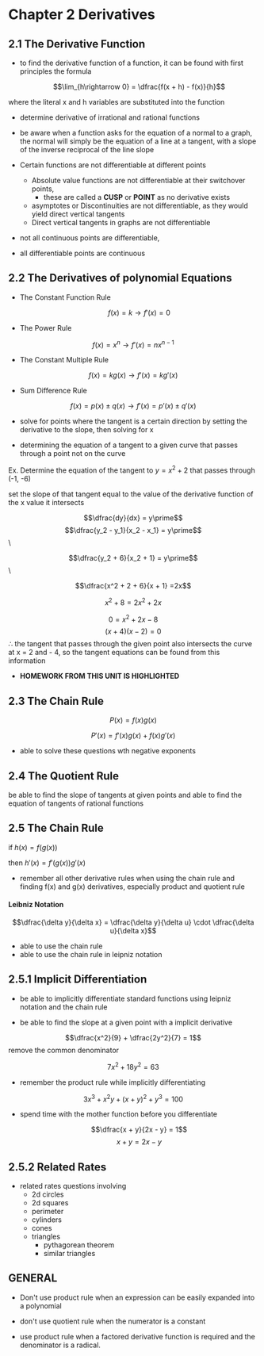 # Chapter 2 Derivatives

## 2.1 The Derivative Function

- to find the derivative function of a function, it can be found with first principles the formula

  $$\lim_{h\rightarrow 0} = \dfrac{f(x + h) - f(x)}{h}$$

where the literal x and h variables are substituted into the function

- determine derivative of irrational and rational functions

- be aware when a function asks for the equation of a normal to a graph, the normal will simply be the equation of a line at a tangent, with a slope of the inverse reciprocal of the line slope

- Certain functions are not differentiable at different points

  - Absolute value functions are not differentiable at their switchover points,
    - these are called a **CUSP** or **POINT** as no derivative exists
  - asymptotes or Discontinuities are not differentiable, as they would yield direct vertical tangents
  - Direct vertical tangents in graphs are not differentiable

- not all continuous points are differentiable,
- all differentiable points are continuous

## 2.2 The Derivatives of polynomial Equations

- The Constant Function Rule

  $$ f(x) = k\rightarrow f\prime(x) = 0 $$

- The Power Rule

$$ f(x) = x^n\rightarrow f\prime(x) = nx^{n-1} $$

- The Constant Multiple Rule

$$ f(x) = kg(x)\rightarrow f\prime(x) = kg\prime(x) $$

- Sum Difference Rule

$$f(x) = p(x) \pm q(x) \rightarrow f\prime(x) = p\prime(x) \pm q\prime(x)$$

- solve for points where the tangent is a certain direction by setting the derivative to the slope, then solving for x

- determining the equation of a tangent to a given curve that passes through a point not on the curve

Ex.
Determine the equation of the tangent to $y = x^2 + 2$ that passes through (-1, -6)

set the slope of that tangent equal to the value of the derivative function of the x value it intersects

$$\dfrac{dy}{dx} = y\prime$$
$$\dfrac{y_2 - y_1}{x_2 - x_1} = y\prime$$\

$$\dfrac{y_2 + 6}{x_2 + 1} = y\prime$$\

$$\dfrac{x^2 + 2 + 6}{x + 1} =2x$$

$$x^2 + 8 = 2x^2 + 2x$$

$$0 = x^2 + 2x - 8 $$
$$(x + 4)(x-2)=0$$
$\therefore$ the tangent that passes through the given point also intersects the curve at x = 2 and - 4, so the tangent equations can be found from this information

- **HOMEWORK FROM THIS UNIT IS HIGHLIGHTED**

## 2.3 The Chain Rule

$$P(x) = f(x)g(x)$$

$$ P\prime(x) = f\prime(x)g(x) + f(x)g\prime(x)$$

- able to solve these questions wth negative exponents

## 2.4 The Quotient Rule

be able to find the slope of tangents at given points and able to find the equation of tangents of rational functions

## 2.5 The Chain Rule

if $h(x) = f(g(x))$

then $h\prime(x) = f\prime(g(x))g\prime(x)$

- remember all other derivative rules when using the chain rule and finding f(x) and g(x) derivatives, especially product and quotient rule

#### Leibniz Notation

$$\dfrac{\delta y}{\delta x} = \dfrac{\delta y}{\delta u} \cdot \dfrac{\delta u}{\delta x}$$

- able to use the chain rule
- able to use the chain rule in leipniz notation

## 2.5.1 Implicit Differentiation

- be able to implicitly differentiate standard functions using leipniz notation and the chain rule

- be able to find the slope at a given point with a implicit derivative

$$\dfrac{x^2}{9} + \dfrac{2y^2}{7} = 1$$
remove the common denominator

$$7 x^2 + 18y^2 = 63$$

- remember the product rule while implicitly differentiating

$$ 3x^3 + x^2y +(x + y)^2 + y^3 = 100$$

- spend time with the mother function before you differentiate

  $$\dfrac{x + y}{2x - y} = 1$$
  $$x+y = 2x - y$$

## 2.5.2 Related Rates

- related rates questions involving
  - 2d circles
  - 2d squares
  - perimeter
  - cylinders
  - cones
  - triangles
    - pythagorean theorem
    - similar triangles

## GENERAL

- Don't use product rule when an expression can be easily expanded into a polynomial
- don't use quotient rule when the numerator is a constant

- use product rule when a factored derivative function is required and the denominator is a radical.
